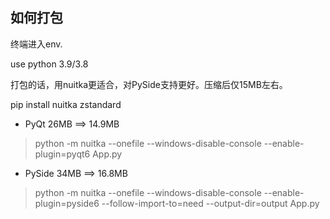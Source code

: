 ## 如何打包
终端进入env.

use python 3.9/3.8

打包的话，用nuitka更适合，对PySide支持更好。压缩后仅15MB左右。

pip install nuitka zstandard
* PyQt 26MB ==> 14.9MB
>python -m nuitka --onefile --windows-disable-console --enable-plugin=pyqt6 App.py
* PySide 34MB ==> 16.8MB
>python -m nuitka --onefile --windows-disable-console --enable-plugin=pyside6 --follow-import-to=need --output-dir=output App.py